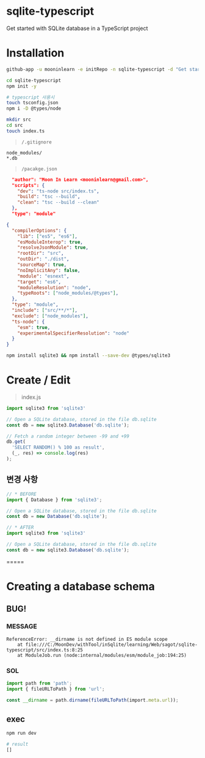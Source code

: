 # sqlite-typescript
Get started with SQLite database in a TypeScript project

# Installation

```bash
github-app -u mooninlearn -e initRepo -n sqlite-typescript -d "Get started with SQLite database in a TypeScript project"

cd sqlite-typescript
npm init -y

# typescript 사용시
touch tsconfig.json
npm i -D @types/node

mkdir src
cd src
touch index.ts
```

> `/.gitignore`
```
node_modules/
*.db
```

> `/pacakge.json`

```json
  "author": "Moon In Learn <mooninlearn@gmail.com>",
  "scripts": {
    "dev": "ts-node src/index.ts",
    "build": "tsc --build",
    "clean": "tsc --build --clean"
  },
  "type": "module"
```

```json
{
  "compilerOptions": {
    "lib": ["es5", "es6"],
    "esModuleInterop": true,
    "resolveJsonModule": true,
    "rootDir": "src",
    "outDir": "./dist",
    "sourceMap": true,
    "noImplicitAny": false,
    "module": "esnext",
    "target": "es6",
    "moduleResolution": "node",
    "typeRoots": ["node_modules/@types"],
  },
  "type": "module",
  "include": ["src/**/*"],
  "exclude": ["node_modules"],
  "ts-node": {
    "esm": true,
    "experimentalSpecifierResolution": "node"
  }
}
```


```bash
npm install sqlite3 && npm install --save-dev @types/sqlite3
```

# Create / Edit

> index.js
```js
import sqlite3 from 'sqlite3'

// Open a SQLite database, stored in the file db.sqlite
const db = new sqlite3.Database('db.sqlite');

// Fetch a random integer between -99 and +99
db.get(
  'SELECT RANDOM() % 100 as result',
  (_, res) => console.log(res)
);
```

## 변경 사항
```js
// * BEFORE
import { Database } from 'sqlite3';

// Open a SQLite database, stored in the file db.sqlite
const db = new Database('db.sqlite');

// * AFTER
import sqlite3 from 'sqlite3'

// Open a SQLite database, stored in the file db.sqlite
const db = new sqlite3.Database('db.sqlite');
```

=====

# Creating a database schema

## BUG!
### MESSAGE
```
ReferenceError: __dirname is not defined in ES module scope
    at file:///C:/MoonDev/withTool/inSqlite/learning/Web/sagot/sqlite-typescript/src/index.ts:8:25  
    at ModuleJob.run (node:internal/modules/esm/module_job:194:25)
```

### SOL
```ts
import path from 'path';
import { fileURLToPath } from 'url';

const __dirname = path.dirname(fileURLToPath(import.meta.url));
```

## exec

```bash
npm run dev

# result
[]
```